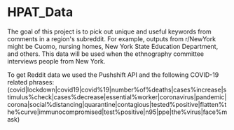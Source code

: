 # HPAT_Data

The goal of this project is to pick out unique and useful keywords from comments in a region's subreddit. For example, outputs from r/NewYork might be Cuomo, nursing homes, New York State Education Department, and others. This data will be used when the ethnography committee interviews people from New York. 

To get Reddit data we used the Pushshift API and the following COVID-19 related phrases: 
(covid|lockdown|covid19|covid%19|number%of%deaths|cases%increase|stimulus%check|cases%decrease|essential%worker|coronavirus|pandemic|corona|social%distancing|quarantine|contagious|tested%positive|flatten%the%curve|immunocompromised|test%positive|n95|ppe|the%virus|face%mask)
